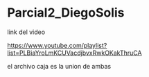 # Parcial2_DiegoSolis
link del video 

https://www.youtube.com/playlist?list=PLBiaYroLmKCUVacdjbvxRwkOKakThruCA

el archivo caja es la union de ambas
